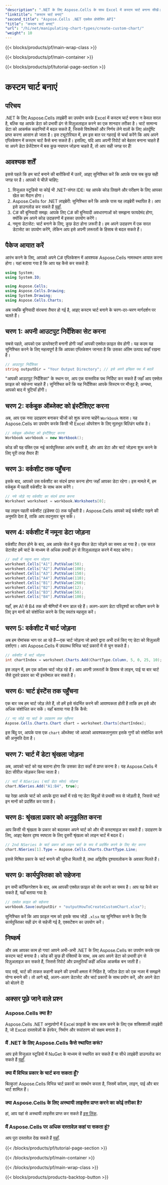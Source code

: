 ```yaml
---
"description": ".NET के लिए Aspose.Cells के साथ Excel में कस्टम चार्ट बनाना सीखें। अपने डेटा विज़ुअलाइज़ेशन कौशल को बढ़ाने के लिए चरण-दर-चरण मार्गदर्शिका।"
"linktitle": "कस्टम चार्ट बनाएं"
"second_title": "Aspose.Cells .NET एक्सेल प्रोसेसिंग API"
"title": "कस्टम चार्ट बनाएं"
"url": "/hi/net/manipulating-chart-types/create-custom-chart/"
"weight": 10
---
```


{{< blocks/products/pf/main-wrap-class >}}

{{< blocks/products/pf/main-container >}}

{{< blocks/products/pf/tutorial-page-section >}}

# कस्टम चार्ट बनाएं

## परिचय

.NET के लिए Aspose.Cells लाइब्रेरी का उपयोग करके Excel में कस्टम चार्ट बनाना न केवल सरल है, बल्कि यह आपके डेटा को प्रभावी ढंग से विज़ुअलाइज़ करने का एक शानदार तरीका है। चार्ट सामान्य डेटा को आकर्षक कहानियों में बदल सकते हैं, जिससे विश्लेषकों और निर्णय लेने वालों के लिए अंतर्दृष्टि प्राप्त करना आसान हो जाता है। इस ट्यूटोरियल में, हम इस बात पर गहराई से चर्चा करेंगे कि आप अपने एप्लिकेशन में कस्टम चार्ट कैसे बना सकते हैं। इसलिए, यदि आप अपनी रिपोर्ट को बेहतर बनाना चाहते हैं या अपने डेटा प्रेजेंटेशन में बस कुछ नयापन जोड़ना चाहते हैं, तो आप सही जगह पर हैं!

## आवश्यक शर्तें

इससे पहले कि हम चार्ट बनाने की बारीकियों में उतरें, आइए सुनिश्चित करें कि आपके पास सब कुछ सही जगह पर है। आपको ये चीज़ें चाहिए:

1. विजुअल स्टूडियो या कोई भी .NET-संगत IDE: यह आपके कोड लिखने और परीक्षण के लिए आपका खेल का मैदान होगा।
2. Aspose.Cells for .NET लाइब्रेरी: सुनिश्चित करें कि आपके पास यह लाइब्रेरी स्थापित है। आप इसे डाउनलोड कर सकते हैं [यहाँ](https://releases.aspose.com/cells/net/).
3. C# की बुनियादी समझ: आपके लिए C# की बुनियादी अवधारणाओं को समझना फायदेमंद होगा, क्योंकि हम अपने कोड उदाहरणों में इसका उपयोग करेंगे।
4. नमूना डेटासेट: चार्ट बनाने के लिए, कुछ डेटा होना ज़रूरी है। हम अपने उदाहरण में एक सरल डेटासेट का उपयोग करेंगे, लेकिन आप इसे अपनी ज़रूरतों के हिसाब से बदल सकते हैं।

## पैकेज आयात करें

आरंभ करने के लिए, आपको अपने C# एप्लिकेशन में आवश्यक Aspose.Cells नामस्थान आयात करना होगा। यहां बताया गया है कि आप यह कैसे कर सकते हैं:

```csharp
using System;
using System.IO;

using Aspose.Cells;
using Aspose.Cells.Drawing;
using System.Drawing;
using Aspose.Cells.Charts;
```

अब जबकि बुनियादी संरचना तैयार हो गई है, आइए कस्टम चार्ट बनाने के चरण-दर-चरण मार्गदर्शन पर चलते हैं।

## चरण 1: अपनी आउटपुट निर्देशिका सेट करना

सबसे पहले, आपको एक डायरेक्टरी बनानी होगी जहाँ आपकी एक्सेल फ़ाइल सेव होगी। यह कदम यह सुनिश्चित करने के लिए महत्वपूर्ण है कि आपका एप्लिकेशन जानता है कि उसका अंतिम उत्पाद कहाँ रखना है।

```csharp
// आउटपुट निर्देशिका
string outputDir = "Your Output Directory"; // इसे अपने इच्छित पथ में बदलें
```

"आपकी आउटपुट निर्देशिका" के स्थान पर, आप एक वास्तविक पथ निर्दिष्ट कर सकते हैं जहाँ आप एक्सेल फ़ाइल को सहेजना चाहते हैं। सुनिश्चित करें कि यह निर्देशिका आपके सिस्टम पर मौजूद है; अन्यथा, आपको बाद में त्रुटियाँ होंगी।

## चरण 2: वर्कबुक ऑब्जेक्ट को इंस्टैंशिएट करना

अब, आप एक नया उदाहरण बनाकर चीजों को शुरू करना चाहेंगे `Workbook` क्लास। यह Aspose.Cells का उपयोग करके किसी भी Excel ऑपरेशन के लिए मूलभूत बिल्डिंग ब्लॉक है।

```csharp
// वर्कबुक ऑब्जेक्ट को इंस्टैंशिएट करना
Workbook workbook = new Workbook();
```

कोड की यह पंक्ति एक नई कार्यपुस्तिका आरंभ करती है, और आप डेटा और चार्ट जोड़ना शुरू करने के लिए पूरी तरह तैयार हैं!

## चरण 3: वर्कशीट तक पहुँचना

इसके बाद, आपको उस वर्कशीट का संदर्भ प्राप्त करना होगा जहाँ आपका डेटा रहेगा। इस मामले में, हम वर्कबुक में पहली वर्कशीट के साथ काम करेंगे।

```csharp
// नये जोड़े गए वर्कशीट का संदर्भ प्राप्त करना
Worksheet worksheet = workbook.Worksheets[0];
```

यह लाइन पहली वर्कशीट (इंडेक्स 0) तक पहुँचती है। Aspose.Cells आपको कई वर्कशीट रखने की अनुमति देता है, ताकि आप तदनुसार चुन सकें।

## चरण 4: वर्कशीट में नमूना डेटा जोड़ना


वर्कशीट तैयार होने के बाद, अब आपके सेल में कुछ सैंपल डेटा जोड़ने का समय आ गया है। एक सरल डेटासेट हमें चार्ट के माध्यम से अधिक प्रभावी ढंग से विज़ुअलाइज़ करने में मदद करेगा।

```csharp
// कक्षों में नमूना मान जोड़ना
worksheet.Cells["A1"].PutValue(50);
worksheet.Cells["A2"].PutValue(100);
worksheet.Cells["A3"].PutValue(150);
worksheet.Cells["A4"].PutValue(110);
worksheet.Cells["B1"].PutValue(260);
worksheet.Cells["B2"].PutValue(12);
worksheet.Cells["B3"].PutValue(50);
worksheet.Cells["B4"].PutValue(100);
```

यहाँ, हम A1 से B4 तक की श्रेणियों में मान डाल रहे हैं। अलग-अलग डेटा परिदृश्यों का परीक्षण करने के लिए इन मानों को संशोधित करने के लिए स्वतंत्र महसूस करें।

## चरण 5: वर्कशीट में चार्ट जोड़ना

अब हम रोमांचक भाग पर आ रहे हैं—एक चार्ट जोड़ना जो हमारे द्वारा अभी दर्ज किए गए डेटा को विज़ुअली दर्शाएगा। आप Aspose.Cells में उपलब्ध विभिन्न चार्ट प्रकारों में से चुन सकते हैं।

```csharp
// वर्कशीट में चार्ट जोड़ना
int chartIndex = worksheet.Charts.Add(ChartType.Column, 5, 0, 25, 10);
```

इस लाइन में, हम एक कॉलम चार्ट जोड़ रहे हैं। आप अपनी ज़रूरतों के हिसाब से लाइन, पाई या बार चार्ट जैसे दूसरे प्रकार का भी इस्तेमाल कर सकते हैं।

## चरण 6: चार्ट इंस्टेंस तक पहुँचना

एक बार जब हम चार्ट जोड़ लेते हैं, तो हमें इसे संदर्भित करने की आवश्यकता होती है ताकि हम इसे और अधिक संशोधित कर सकें। यहाँ बताया गया है कि कैसे:

```csharp
// नए जोड़े गए चार्ट के उदाहरण तक पहुँचना
Aspose.Cells.Charts.Chart chart = worksheet.Charts[chartIndex];
```

इस बिंदु पर, आपके पास एक `chart` ऑब्जेक्ट जो आपको आवश्यकतानुसार इसके गुणों को संशोधित करने की अनुमति देता है।

## चरण 7: चार्ट में डेटा श्रृंखला जोड़ना

अब, आपको चार्ट को यह बताना होगा कि उसका डेटा कहाँ से प्राप्त करना है। यह Aspose.Cells में डेटा सीरीज़ जोड़कर किया जाता है।

```csharp
// चार्ट में NSeries (चार्ट डेटा स्रोत) जोड़ना
chart.NSeries.Add("A1:B4", true);
```

यह रेखा आपके चार्ट को आपके द्वारा कक्षों में रखे गए डेटा बिंदुओं से प्रभावी रूप से जोड़ती है, जिससे चार्ट इन मानों को प्रदर्शित कर पाता है।

## चरण 8: श्रृंखला प्रकार को अनुकूलित करना

आप किसी भी श्रृंखला के प्रकार को बदलकर अपने चार्ट को और भी कस्टमाइज़ कर सकते हैं। उदाहरण के लिए, आइए बेहतर दृश्य स्पष्टता के लिए दूसरी श्रृंखला को लाइन चार्ट में बदल दें।

```csharp
// 2nd NSeries के चार्ट प्रकार को लाइन चार्ट के रूप में प्रदर्शित करने के लिए सेट करना
chart.NSeries[1].Type = Aspose.Cells.Charts.ChartType.Line;
```

इससे मिश्रित प्रकार के चार्ट बनाने की सुविधा मिलती है, तथा अद्वितीय दृश्यावलोकन के अवसर मिलते हैं।

## चरण 9: कार्यपुस्तिका को सहेजना

इन सभी कॉन्फ़िगरेशन के बाद, अब आपकी एक्सेल फ़ाइल को सेव करने का समय है। आप यह कैसे कर सकते हैं, यहाँ बताया गया है:

```csharp
// एक्सेल फ़ाइल को सहेजना
workbook.Save(outputDir + "outputHowToCreateCustomChart.xlsx");
```

सुनिश्चित करें कि आप फ़ाइल नाम को इसके साथ जोड़ें `.xlsx` यह सुनिश्चित करने के लिए कि कार्यपुस्तिका सही ढंग से सहेजी गई है, एक्सटेंशन का उपयोग करें।

## निष्कर्ष

और अब आपका काम हो गया! आपने अभी-अभी .NET के लिए Aspose.Cells का उपयोग करके एक कस्टम चार्ट बनाया है। कोड की कुछ ही पंक्तियों के साथ, अब आप अपने डेटा को प्रभावी ढंग से विज़ुअलाइज़ कर सकते हैं, जिससे रिपोर्ट और प्रस्तुतियाँ कहीं अधिक आकर्षक बन जाती हैं। 

याद रखें, चार्ट की ताकत कहानी कहने की उनकी क्षमता में निहित है, जटिल डेटा को एक नज़र में समझने योग्य बनाने की। तो आगे बढ़ें, अलग-अलग डेटासेट और चार्ट प्रकारों के साथ प्रयोग करें, और अपने डेटा को बोलने दें!

## अक्सर पूछे जाने वाले प्रश्न

### Aspose.Cells क्या है?
Aspose.Cells .NET अनुप्रयोगों में Excel फ़ाइलों के साथ काम करने के लिए एक शक्तिशाली लाइब्रेरी है, जो Excel दस्तावेज़ों के हेरफेर, निर्माण और रूपांतरण को सक्षम बनाता है।

### मैं .NET के लिए Aspose.Cells कैसे स्थापित करूं?
आप इसे विजुअल स्टूडियो में NuGet के माध्यम से स्थापित कर सकते हैं या सीधे लाइब्रेरी डाउनलोड कर सकते हैं [यहाँ](https://releases.aspose.com/cells/net/).

### क्या मैं विभिन्न प्रकार के चार्ट बना सकता हूँ?
बिल्कुल! Aspose.Cells विभिन्न चार्ट प्रकारों का समर्थन करता है, जिसमें कॉलम, लाइन, पाई और बार चार्ट शामिल हैं।

### क्या Aspose.Cells के लिए अस्थायी लाइसेंस प्राप्त करने का कोई तरीका है?
हां, आप यहां से अस्थायी लाइसेंस प्राप्त कर सकते हैं [इस लिंक](https://purchase.aspose.com/temporary-license/).

### मैं Aspose.Cells पर अधिक दस्तावेज़ कहां पा सकता हूं?
आप पूरा दस्तावेज़ देख सकते हैं [यहाँ](https://reference.aspose.com/cells/net/).

{{< /blocks/products/pf/tutorial-page-section >}}

{{< /blocks/products/pf/main-container >}}

{{< /blocks/products/pf/main-wrap-class >}}

{{< blocks/products/products-backtop-button >}}
